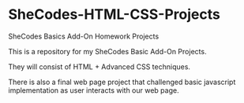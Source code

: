 # SheCodes-HTML-CSS-Projects
SheCodes Basics Add-On Homework Projects

This is a repository for my SheCodes Basic Add-On Projects.

They will consist of HTML + Advanced CSS techniques.

There is also a final web page project that challenged basic javascript implementation as user interacts with our web page.
